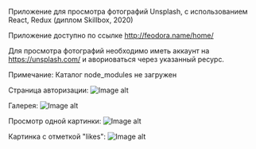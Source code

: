 Приложение для просмотра фотографий Unsplash, с использованием React, Redux
(диплом Skillbox, 2020)

Приложение доступно по ссылке http://feodora.name/home/

Для просмотра фотографий необходимо иметь аккаунт на https://unsplash.com/ и авориоваться через указанный ресурс.

Примечание:
Каталог node_modules не загружен

Страница авторизации:
![Image alt](https://github.com/{iryfed}/{unsplash}/raw/{master}/{tmp}/gallery_1.png)

Галерея:
![Image alt](https://github.com/{iryfed}/{unsplash}/raw/{master}/{tmp}/gallery_2.png)

Просмотр одной картинки:
![Image alt](https://github.com/{iryfed}/{unsplash}/raw/{master}/{tmp}/gallery_3.png)

Картинка с отметкой "likes":
![Image alt](https://github.com/{iryfed}/{unsplash}/raw/{master}/{tmp}/gallery_4.png)
